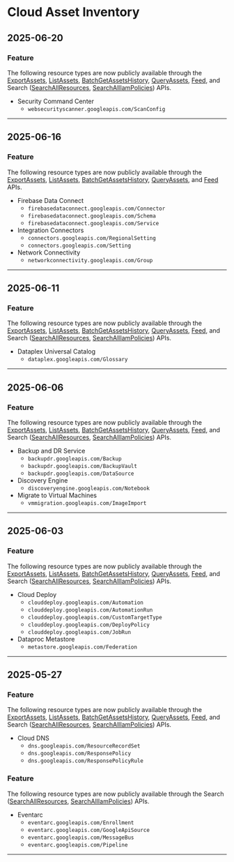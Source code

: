 # Cloud Asset Inventory

## 2025-06-20

### Feature

The following resource types are now publicly available through the [ExportAssets](https://cloud.google.com/asset-inventory/docs/reference/rest/v1/TopLevel/exportAssets), [ListAssets](https://cloud.google.com/asset-inventory/docs/listing-assets), [BatchGetAssetsHistory](https://cloud.google.com/asset-inventory/docs/reference/rest/v1/TopLevel/batchGetAssetsHistory), [QueryAssets](https://cloud.google.com/asset-inventory/docs/reference/rest/v1/TopLevel/queryAssets), [Feed](https://cloud.google.com/asset-inventory/docs/reference/rest/v1/feeds), and Search ([SearchAllResources](https://cloud.google.com/asset-inventory/docs/reference/rest/v1/TopLevel/searchAllResources), [SearchAllIamPolicies](https://cloud.google.com/asset-inventory/docs/reference/rest/v1/TopLevel/searchAllIamPolicies)) APIs.

* Security Command Center
  + `websecurityscanner.googleapis.com/ScanConfig`

---
## 2025-06-16

### Feature

The following resource types are now publicly available through the [ExportAssets](https://cloud.google.com/asset-inventory/docs/reference/rest/v1/TopLevel/exportAssets), [ListAssets](https://cloud.google.com/asset-inventory/docs/listing-assets), [BatchGetAssetsHistory](https://cloud.google.com/asset-inventory/docs/reference/rest/v1/TopLevel/batchGetAssetsHistory), [QueryAssets](https://cloud.google.com/asset-inventory/docs/reference/rest/v1/TopLevel/queryAssets), and [Feed](https://cloud.google.com/asset-inventory/docs/reference/rest/v1/feeds) APIs.

* Firebase Data Connect
  + `firebasedataconnect.googleapis.com/Connector`
  + `firebasedataconnect.googleapis.com/Schema`
  + `firebasedataconnect.googleapis.com/Service`
* Integration Connectors
  + `connectors.googleapis.com/RegionalSetting`
  + `connectors.googleapis.com/Setting`
* Network Connectivity
  + `networkconnectivity.googleapis.com/Group`

---
## 2025-06-11

### Feature

The following resource types are now publicly available through the [ExportAssets](https://cloud.google.com/asset-inventory/docs/reference/rest/v1/TopLevel/exportAssets), [ListAssets](https://cloud.google.com/asset-inventory/docs/listing-assets), [BatchGetAssetsHistory](https://cloud.google.com/asset-inventory/docs/reference/rest/v1/TopLevel/batchGetAssetsHistory), [QueryAssets](https://cloud.google.com/asset-inventory/docs/reference/rest/v1/TopLevel/queryAssets), [Feed](https://cloud.google.com/asset-inventory/docs/reference/rest/v1/feeds), and Search ([SearchAllResources](https://cloud.google.com/asset-inventory/docs/reference/rest/v1/TopLevel/searchAllResources), [SearchAllIamPolicies](https://cloud.google.com/asset-inventory/docs/reference/rest/v1/TopLevel/searchAllIamPolicies)) APIs.

* Dataplex Universal Catalog
  + `dataplex.googleapis.com/Glossary`

---
## 2025-06-06

### Feature

The following resource types are now publicly available through the [ExportAssets](https://cloud.google.com/asset-inventory/docs/reference/rest/v1/TopLevel/exportAssets), [ListAssets](https://cloud.google.com/asset-inventory/docs/listing-assets), [BatchGetAssetsHistory](https://cloud.google.com/asset-inventory/docs/reference/rest/v1/TopLevel/batchGetAssetsHistory), [QueryAssets](https://cloud.google.com/asset-inventory/docs/reference/rest/v1/TopLevel/queryAssets), [Feed](https://cloud.google.com/asset-inventory/docs/reference/rest/v1/feeds), and Search ([SearchAllResources](https://cloud.google.com/asset-inventory/docs/reference/rest/v1/TopLevel/searchAllResources), [SearchAllIamPolicies](https://cloud.google.com/asset-inventory/docs/reference/rest/v1/TopLevel/searchAllIamPolicies)) APIs.

* Backup and DR Service
  + `backupdr.googleapis.com/Backup`
  + `backupdr.googleapis.com/BackupVault`
  + `backupdr.googleapis.com/DataSource`
* Discovery Engine
  + `discoveryengine.googleapis.com/Notebook`
* Migrate to Virtual Machines
  + `vmmigration.googleapis.com/ImageImport`

---
## 2025-06-03

### Feature

The following resource types are now publicly available through the [ExportAssets](https://cloud.google.com/asset-inventory/docs/reference/rest/v1/TopLevel/exportAssets), [ListAssets](https://cloud.google.com/asset-inventory/docs/listing-assets), [BatchGetAssetsHistory](https://cloud.google.com/asset-inventory/docs/reference/rest/v1/TopLevel/batchGetAssetsHistory), [QueryAssets](https://cloud.google.com/asset-inventory/docs/reference/rest/v1/TopLevel/queryAssets), [Feed](https://cloud.google.com/asset-inventory/docs/reference/rest/v1/feeds), and Search ([SearchAllResources](https://cloud.google.com/asset-inventory/docs/reference/rest/v1/TopLevel/searchAllResources), [SearchAllIamPolicies](https://cloud.google.com/asset-inventory/docs/reference/rest/v1/TopLevel/searchAllIamPolicies)) APIs.

* Cloud Deploy
  + `clouddeploy.googleapis.com/Automation`
  + `clouddeploy.googleapis.com/AutomationRun`
  + `clouddeploy.googleapis.com/CustomTargetType`
  + `clouddeploy.googleapis.com/DeployPolicy`
  + `clouddeploy.googleapis.com/JobRun`
* Dataproc Metastore
  + `metastore.googleapis.com/Federation`

---
## 2025-05-27

### Feature

The following resource types are now publicly available through the [ExportAssets](https://cloud.google.com/asset-inventory/docs/reference/rest/v1/TopLevel/exportAssets), [ListAssets](https://cloud.google.com/asset-inventory/docs/listing-assets), [BatchGetAssetsHistory](https://cloud.google.com/asset-inventory/docs/reference/rest/v1/TopLevel/batchGetAssetsHistory), [QueryAssets](https://cloud.google.com/asset-inventory/docs/reference/rest/v1/TopLevel/queryAssets), [Feed](https://cloud.google.com/asset-inventory/docs/reference/rest/v1/feeds), and Search ([SearchAllResources](https://cloud.google.com/asset-inventory/docs/reference/rest/v1/TopLevel/searchAllResources), [SearchAllIamPolicies](https://cloud.google.com/asset-inventory/docs/reference/rest/v1/TopLevel/searchAllIamPolicies)) APIs.

* Cloud DNS
  + `dns.googleapis.com/ResourceRecordSet`
  + `dns.googleapis.com/ResponsePolicy`
  + `dns.googleapis.com/ResponsePolicyRule`

### Feature

The following resource types are now publicly available through the Search ([SearchAllResources](https://cloud.google.com/asset-inventory/docs/reference/rest/v1/TopLevel/searchAllResources), [SearchAllIamPolicies](https://cloud.google.com/asset-inventory/docs/reference/rest/v1/TopLevel/searchAllIamPolicies)) APIs.

* Eventarc
  + `eventarc.googleapis.com/Enrollment`
  + `eventarc.googleapis.com/GoogleApiSource`
  + `eventarc.googleapis.com/MessageBus`
  + `eventarc.googleapis.com/Pipeline`

---
